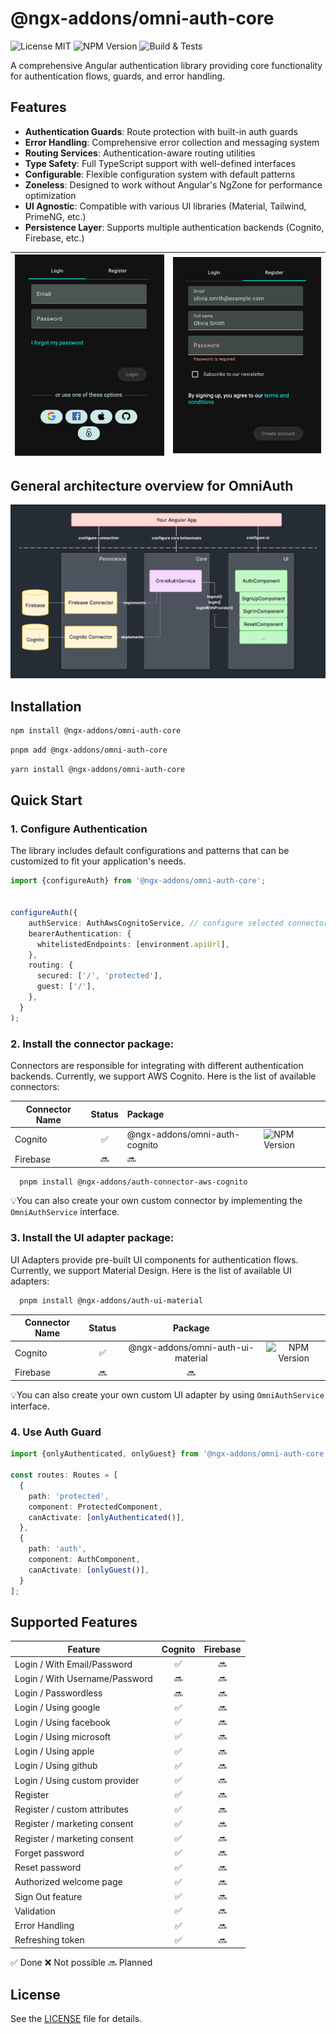 # @ngx-addons/omni-auth-core
![License MIT](https://img.shields.io/npm/l/%40ngx-addons%2Fomni-auth-core)
![NPM Version](https://img.shields.io/npm/v/%40ngx-addons%2Fomni-auth-core)
![Build & Tests](https://img.shields.io/github/actions/workflow/status/ngx-addons/ngx-addons/pr-static-analysis.yml?label=Build%20%26%20Tests)

A comprehensive Angular authentication library providing core functionality for authentication flows, guards, and error handling.

## Features

- **Authentication Guards**: Route protection with built-in auth guards
- **Error Handling**: Comprehensive error collection and messaging system
- **Routing Services**: Authentication-aware routing utilities
- **Type Safety**: Full TypeScript support with well-defined interfaces
- **Configurable**: Flexible configuration system with default patterns
- **Zoneless**: Designed to work without Angular's NgZone for performance optimization
- **UI Agnostic**: Compatible with various UI libraries (Material, Tailwind, PrimeNG, etc.)
- **Persistence Layer**: Supports multiple authentication backends (Cognito, Firebase, etc.)

| ![Login Page](docs/assets/login_page.png) | ![Login Page](docs/assets/register_page.png) |
|------------------------------|----------------------------------------------|

## General architecture overview for OmniAuth

![General Architecture](docs/assets/general_architecture.png)

## Installation

```bash
npm install @ngx-addons/omni-auth-core
```

```bash
pnpm add @ngx-addons/omni-auth-core
```

```bash
yarn install @ngx-addons/omni-auth-core
```

## Quick Start

### 1. Configure Authentication

The library includes default configurations and patterns that can be customized to fit your application's needs.

```typescript
import {configureAuth} from '@ngx-addons/omni-auth-core';


configureAuth({
    authService: AuthAwsCognitoService, // configure selected connector package (see below)
    bearerAuthentication: {
      whitelistedEndpoints: [environment.apiUrl],
    },
    routing: {
      secured: ['/', 'protected'],
      guest: ['/'],
    },
  }
);
```

### 2. Install the connector package:

Connectors are responsible for integrating with different authentication backends. Currently, we support AWS Cognito. Here is the list of available connectors:

| Connector Name | Status | Package                               |                                                                                | 
|----------------|:------:|:--------------------------------------|--------------------------------------------------------------------------------|
| Cognito        |   ✅    | @ngx-addons/omni-auth-cognito | ![NPM Version](https://img.shields.io/npm/v/%40ngx-addons%2Fomni-auth-cognito) |
| Firebase       |   🔜   | 🔜                                    | |

```bash
  pnpm install @ngx-addons/auth-connector-aws-cognito
```

💡You can also create your own custom connector by implementing the `OmniAuthService` interface.

### 3. Install the UI adapter package:
UI Adapters provide pre-built UI components for authentication flows. Currently, we support Material Design. Here is the list of available UI adapters:

```bash
  pnpm install @ngx-addons/auth-ui-material
```

| Connector Name | Status |              Package              |                                                                                |
|----------------|:------:|:---------------------------------:|:------------------------------------------------------------------------------:|
| Cognito        |   ✅    | @ngx-addons/omni-auth-ui-material | ![NPM Version](https://img.shields.io/npm/v/%40ngx-addons%2Fomni-auth-cognito) |
| Firebase       |   🔜   |                🔜                 |                                                                                |

💡You can also create your own custom UI adapter by using `OmniAuthService` interface.

### 4. Use Auth Guard

```typescript
import {onlyAuthenticated, onlyGuest} from '@ngx-addons/omni-auth-core';

const routes: Routes = [
  {
    path: 'protected',
    component: ProtectedComponent,
    canActivate: [onlyAuthenticated()],
  },
  {
    path: 'auth',
    component: AuthComponent,
    canActivate: [onlyGuest()],
  }
];

```

## Supported Features

| Feature                        | Cognito | Firebase |
|--------------------------------|:-------:|:--------:|
| Login / With Email/Password    |    ✅    |    🔜    |
| Login / With Username/Password |   🔜    |    🔜    |
| Login / Passwordless           |   🔜    |    🔜    |
| Login / Using google           |    ✅    |    🔜    |
| Login / Using facebook         |    ✅    |    🔜    |
| Login / Using microsoft        |    ✅    |    🔜    |
| Login / Using apple            |    ✅    |    🔜    |
| Login / Using github           |    ✅    |    🔜    |
| Login / Using custom provider  |    ✅    |    🔜    |
| Register                       |    ✅    |    🔜    |
| Register / custom attributes   |    ✅    |    🔜    |
| Register / marketing consent   |    ✅    |    🔜    |
| Register / marketing consent   |    ✅    |    🔜    |
| Forget password                |    ✅    |    🔜    |
| Reset password                 |    ✅    |    🔜    |
| Authorized welcome page        |    ✅    |    🔜    |
| Sign Out feature               |    ✅    |    🔜    |
| Validation                     |    ✅    |    🔜    |
| Error Handling                 |    ✅    |    🔜    |
| Refreshing token               |    ✅    |    🔜    |

✅ Done
❌ Not possible
🔜 Planned

## License

See the [LICENSE](LICENSE.md) file for details.

